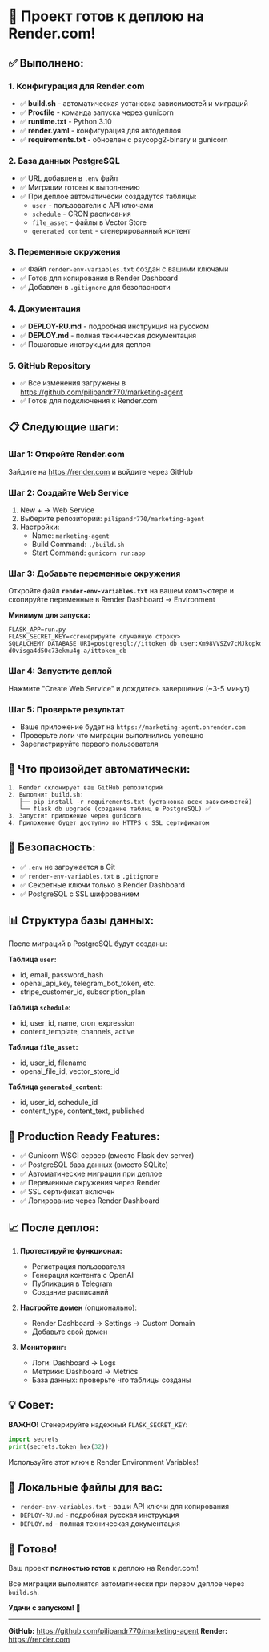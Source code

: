 # 🎉 Проект готов к деплою на Render.com!

## ✅ Выполнено:

### 1. Конфигурация для Render.com
- ✅ **build.sh** - автоматическая установка зависимостей и миграций
- ✅ **Procfile** - команда запуска через gunicorn
- ✅ **runtime.txt** - Python 3.10
- ✅ **render.yaml** - конфигурация для автодеплоя
- ✅ **requirements.txt** - обновлен с psycopg2-binary и gunicorn

### 2. База данных PostgreSQL
- ✅ URL добавлен в `.env` файл
- ✅ Миграции готовы к выполнению
- ✅ При деплое автоматически создадутся таблицы:
  - `user` - пользователи с API ключами
  - `schedule` - CRON расписания
  - `file_asset` - файлы в Vector Store
  - `generated_content` - сгенерированный контент

### 3. Переменные окружения
- ✅ Файл `render-env-variables.txt` создан с вашими ключами
- ✅ Готов для копирования в Render Dashboard
- ✅ Добавлен в `.gitignore` для безопасности

### 4. Документация
- ✅ **DEPLOY-RU.md** - подробная инструкция на русском
- ✅ **DEPLOY.md** - полная техническая документация
- ✅ Пошаговые инструкции для деплоя

### 5. GitHub Repository
- ✅ Все изменения загружены в https://github.com/pilipandr770/marketing-agent
- ✅ Готов для подключения к Render.com

## 📋 Следующие шаги:

### Шаг 1: Откройте Render.com
Зайдите на https://render.com и войдите через GitHub

### Шаг 2: Создайте Web Service
1. New + → Web Service
2. Выберите репозиторий: `pilipandr770/marketing-agent`
3. Настройки:
   - Name: `marketing-agent`
   - Build Command: `./build.sh`
   - Start Command: `gunicorn run:app`

### Шаг 3: Добавьте переменные окружения
Откройте файл **`render-env-variables.txt`** на вашем компьютере и скопируйте переменные в Render Dashboard → Environment

**Минимум для запуска:**
```env
FLASK_APP=run.py
FLASK_SECRET_KEY=<сгенерируйте случайную строку>
SQLALCHEMY_DATABASE_URI=postgresql://ittoken_db_user:Xm98VVSZv7cMJkopkdWRkgvZzC7Aly42@dpg-d0visga4d50c73ekmu4g-a/ittoken_db
```

### Шаг 4: Запустите деплой
Нажмите "Create Web Service" и дождитесь завершения (~3-5 минут)

### Шаг 5: Проверьте результат
- Ваше приложение будет на `https://marketing-agent.onrender.com`
- Проверьте логи что миграции выполнились успешно
- Зарегистрируйте первого пользователя

## 🎯 Что произойдет автоматически:

```
1. Render склонирует ваш GitHub репозиторий
2. Выполнит build.sh:
   ├── pip install -r requirements.txt (установка всех зависимостей)
   └── flask db upgrade (создание таблиц в PostgreSQL) ✅
3. Запустит приложение через gunicorn
4. Приложение будет доступно по HTTPS с SSL сертификатом
```

## 🔐 Безопасность:

- ✅ `.env` не загружается в Git
- ✅ `render-env-variables.txt` в `.gitignore`
- ✅ Секретные ключи только в Render Dashboard
- ✅ PostgreSQL с SSL шифрованием

## 📊 Структура базы данных:

После миграций в PostgreSQL будут созданы:

**Таблица `user`:**
- id, email, password_hash
- openai_api_key, telegram_bot_token, etc.
- stripe_customer_id, subscription_plan

**Таблица `schedule`:**
- id, user_id, name, cron_expression
- content_template, channels, active

**Таблица `file_asset`:**
- id, user_id, filename
- openai_file_id, vector_store_id

**Таблица `generated_content`:**
- id, user_id, schedule_id
- content_type, content_text, published

## 🚀 Production Ready Features:

- ✅ Gunicorn WSGI сервер (вместо Flask dev server)
- ✅ PostgreSQL база данных (вместо SQLite)
- ✅ Автоматические миграции при деплое
- ✅ Переменные окружения через Render
- ✅ SSL сертификат включен
- ✅ Логирование через Render Dashboard

## 📈 После деплоя:

1. **Протестируйте функционал:**
   - Регистрация пользователя
   - Генерация контента с OpenAI
   - Публикация в Telegram
   - Создание расписаний

2. **Настройте домен** (опционально):
   - Render Dashboard → Settings → Custom Domain
   - Добавьте свой домен

3. **Мониторинг:**
   - Логи: Dashboard → Logs
   - Метрики: Dashboard → Metrics
   - База данных: проверьте что таблицы созданы

## 💡 Совет:

**ВАЖНО!** Сгенерируйте надежный `FLASK_SECRET_KEY`:
```python
import secrets
print(secrets.token_hex(32))
```

Используйте этот ключ в Render Environment Variables!

## 📁 Локальные файлы для вас:

- `render-env-variables.txt` - ваши API ключи для копирования
- `DEPLOY-RU.md` - подробная русская инструкция
- `DEPLOY.md` - полная техническая документация

## 🎊 Готово!

Ваш проект **полностью готов** к деплою на Render.com!

Все миграции выполнятся автоматически при первом деплое через `build.sh`.

**Удачи с запуском! 🚀**

---

**GitHub:** https://github.com/pilipandr770/marketing-agent
**Render:** https://render.com
